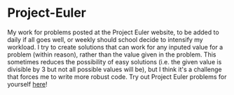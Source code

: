 # Project-Euler
My work for problems posted at the Project Euler website, to be added to daily if all goes well, or weekly should school decide to intensify my workload. 
I try to create solutions that can work for any inputed value for a problem (within reason), rather than the value given in the problem. This sometimes reduces the possibility of easy solutions (i.e. the given value is divisible by 3 but not all possible values will be), but I think it's a challenge that forces me to write more robust code. 
Try out Project Euler problems for yourself [here](https://projecteuler.net/archives)!
